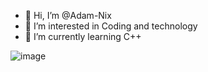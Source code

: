 - 👋 Hi, I’m @Adam-Nix
- 👀 I’m interested in Coding and technology
- 🌱 I’m currently learning C++



![image](https://github.com/Adam-Nix/Adam-Nix/assets/150264616/7420f3a9-66c3-4f35-8934-06f3d40115c9)


